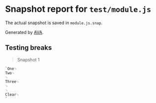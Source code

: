 # Snapshot report for `test/module.js`

The actual snapshot is saved in `module.js.snap`.

Generated by [AVA](https://avajs.dev).

## Testing breaks

> Snapshot 1

    `One␊
    Two␊
    ␊
    Three␊
    ␊
    ␊
    Clear␊
    `
